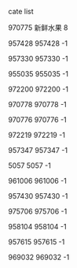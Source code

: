 cate list

970775 新鲜水果 8

957428 957428 -1

957330 957330 -1

955035 955035 -1

972200 972200 -1

970778 970778 -1

970776 970776 -1

972219 972219 -1

957347 957347 -1

5057 5057 -1

961006 961006 -1

957430 957430 -1

975706 975706 -1

958104 958104 -1

957615 957615 -1

969032 969032 -1


